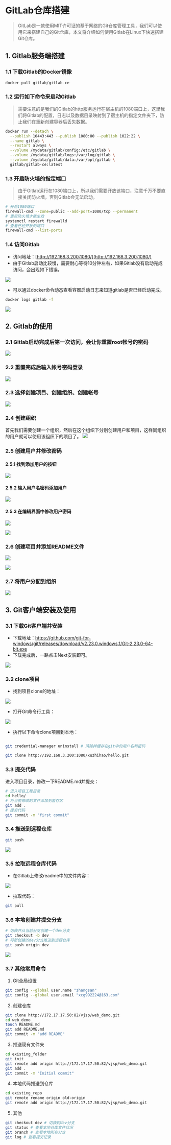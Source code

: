 # GitLab仓库搭建

> GitLab是一款使用MIT许可证的基于网络的Git仓库管理工具，我们可以使用它来搭建自己的Git仓库，本文将介绍如何使用Gitlab在Linux下快速搭建Git仓库。


## 1. Gitlab服务端搭建

### 1.1 下载Gitlab的Docker镜像

```bash
docker pull gitlab/gitlab-ce
```

### 1.2 运行如下命令来启动Gitlab

> 需要注意的是我们的Gitlab的http服务运行在宿主机的1080端口上，这里我们将Gitlab的配置，日志以及数据目录映射到了宿主机的指定文件夹下，防止我们在重新创建容器后丢失数据。

```bash
docker run --detach \
  --publish 10443:443 --publish 1080:80 --publish 1022:22 \
  --name gitlab \
  --restart always \
  --volume /mydata/gitlab/config:/etc/gitlab \
  --volume /mydata/gitlab/logs:/var/log/gitlab \
  --volume /mydata/gitlab/data:/var/opt/gitlab \
  gitlab/gitlab-ce:latest
```

### 1.3 开启防火墙的指定端口

> 由于Gitlab运行在1080端口上，所以我们需要开放该端口，注意千万不要直接关闭防火墙，否则Gitlab会无法启动。

```bash
# 开启1080端口
firewall-cmd --zone=public --add-port=1080/tcp --permanent 
# 重启防火墙才能生效
systemctl restart firewalld
# 查看已经开放的端口
firewall-cmd --list-ports
```

### 1.4 访问Gitlab
- 访问地址：[http://192.168.3.200:1080/](http://192.168.3.200:1080/)
- 由于Gitlab启动比较慢，需要耐心等待10分钟左右，如果Gitlab没有启动完成访问，会出现如下错误。

![](../../_images/devops/deploy/gitlab/gitlab_screen_04.png)
- 可以通过docker命令动态查看容器启动日志来知道gitlab是否已经启动完成。
```bash
docker logs gitlab -f
```

![](../../_images/devops/deploy/gitlab/gitlab_screen_05.png)


## 2. Gitlab的使用

### 2.1 Gitlab启动完成后第一次访问，会让你重置root帐号的密码
![](../../_images/devops/deploy/gitlab/gitlab_screen_06.png)

### 2.2 重置完成后输入帐号密码登录
![](../../_images/devops/deploy/gitlab/gitlab_screen_07.png)

### 2.3 选择创建项目、创建组织、创建帐号
![](../../_images/devops/deploy/gitlab/gitlab_screen_08.png)

### 2.4 创建组织
首先我们需要创建一个组织，然后在这个组织下分别创建用户和项目，这样同组织的用户就可以使用该组织下的项目了。
![](../../_images/devops/deploy/gitlab/gitlab_screen_09.png)

### 2.5 创建用户并修改密码

#### 2.5.1 找到添加用户的按钮

![](../../_images/devops/deploy/gitlab/gitlab_screen_10.png)

#### 2.5.2 输入用户名密码添加用户

![](../../_images/devops/deploy/gitlab/gitlab_screen_11.png)

#### 2.5.3 在编辑界面中修改用户密码

![](../../_images/devops/deploy/gitlab/gitlab_screen_12.png)

![](../../_images/devops/deploy/gitlab/gitlab_screen_13.png)

### 2.6 创建项目并添加README文件

![](../../_images/devops/deploy/gitlab/gitlab_screen_14.png)

![](../../_images/devops/deploy/gitlab/gitlab_screen_15.png)

### 2.7 将用户分配到组织

![](../../_images/devops/deploy/gitlab/gitlab_screen_16.png)

## 3. Git客户端安装及使用

### 3.1 下载Git客户端并安装

- 下载地址：https://github.com/git-for-windows/git/releases/download/v2.23.0.windows.1/Git-2.23.0-64-bit.exe
- 下载完成后，一路点击Next安装即可。

![](../../_images/devops/deploy/gitlab/gitlab_screen_01.png)

### 3.2 clone项目

- 找到项目clone的地址：

![](../../_images/devops/deploy/gitlab/gitlab_screen_17.png)
- 打开Git命令行工具：
  
![](../../_images/devops/deploy/gitlab/gitlab_screen_18.png)
- 执行以下命令clone项目到本地：

```bash

git credential-manager uninstall # 清除掉缓存在git中的用户名和密码

git clone http://192.168.3.200:1080/xuzhihao/hello.git
```

### 3.3 提交代码

进入项目目录，修改一下README.md并提交：
```bash
# 进入项目工程目录
cd hello/
# 将当前修改的文件添加到暂存区
git add .
# 提交代码
git commit -m "first commit"
```

### 3.4 推送到远程仓库
```bash
git push
```
![](../../_images/devops/deploy/gitlab/gitlab_screen_19.png)

### 3.5 拉取远程仓库代码

- 在Gitlab上修改readme中的文件内容：

![](../../_images/devops/deploy/gitlab/gitlab_screen_20.png)
- 拉取代码：
 ```bash
git pull
```

### 3.6 本地创建并提交分支

```bash
# 切换并从当前分支创建一个dev分支
git checkout -b dev
# 将新创建的dev分支推送到远程仓库
git push origin dev
```
![](../../_images/devops/deploy/gitlab/gitlab_screen_21.png)

### 3.7 其他常用命令

1. Git全局设置
```bash
git config --global user.name "zhangsan"
git config --global user.email "xcg992224@163.com"
```

2. 创建仓库
```bash
git clone http://172.17.17.50:82/vjsp/web_demo.git
cd web_demo
touch README.md
git add README.md
git commit -m "add README"
```

3. 推送现有文件夹
```bash
cd existing_folder
git init
git remote add origin http://172.17.17.50:82/vjsp/web_demo.git
git add .
git commit -m "Initial commit"
```

4. 本地代码推送到仓库
```bash
cd existing_repo
git remote rename origin old-origin
git remote add origin http://172.17.17.50:82/vjsp/web_demo.git
```

5. 其他
```bash
git checkout dev # 切换到dev分支
git status # 查看本地仓库文件状况
git branch # 查看本地所有分支
git log # 查看提交记录
```